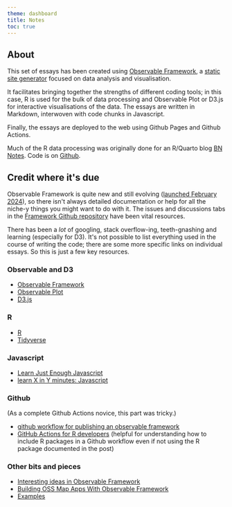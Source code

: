 ```yaml
---
theme: dashboard
title: Notes
toc: true
---
```


About
-----

This set of essays has been created using [Observable Framework](https://observablehq.com/framework/), a [static site generator](https://en.wikipedia.org/wiki/Static_site_generator) focused on data analysis and visualisation. 

It facilitates bringing together the strengths of different coding tools; in this case, R is used for the bulk of data processing and Observable Plot or D3.js for interactive visualisations of the data. The essays are written in Markdown, interwoven with code chunks in Javascript.

Finally, the essays are deployed to the web using Github Pages and Github Actions.


Much of the R data processing was originally done for an R/Quarto blog [BN Notes](https://beyond-notability.github.io/bn_notes/). Code is on [Github](https://github.com/Beyond-Notability/beyond-notability-observable-essays).


Credit where it's due
----------

Observable Framework is quite new and still evolving ([launched February 2024](https://observablehq.com/blog/observable-2-0)), so there isn't always detailed documentation or help for all the niche-y things you might want to do with it. The issues and discussions tabs in the [Framework Github repository](https://github.com/observablehq/framework) have been vital resources.

There has been a *lot* of googling, stack overflow-ing, teeth-gnashing and learning (especially for D3). It's not possible to list everything used in the course of writing the code; there are some more specific links on individual essays. So this is just a few key resources.


### Observable and D3 

- [Observable Framework](https://observablehq.com/framework/what-is-framework)
- [Observable Plot](https://observablehq.com/plot/getting-started)
- [D3.js](https://d3js.org/getting-started)


### R 

- [R](https://cran.r-project.org/)
- [Tidyverse](https://www.tidyverse.org/)


### Javascript

- [Learn Just Enough Javascript](https://observablehq.com/@observablehq/learn-javascript-introduction)
- [learn X in Y minutes: Javascript](https://learnxinyminutes.com/javascript/)


### Github 

(As a complete Github Actions novice, this part was tricky.)

- [github workflow for publishing an observable framework](https://notes.billmill.org/programming/observable_framework/github_workflow_for_publishing_an_observable_framework.html)
- [GitHub Actions for R developers](https://www.tidyverse.org/blog/2022/06/actions-2-0-0/) (helpful for understanding how to include R packages in a Github workflow even if not using the R package documented in the post)


### Other bits and pieces

- [Interesting ideas in Observable Framework](https://simonwillison.net/2024/Mar/3/interesting-ideas-in-observable-framework/)
- [Building OSS Map Apps With Observable Framework](https://mclare.blog/posts/building-oss-map-apps-with-observable-framework/)
- [Examples](https://observablehq.com/explore)

